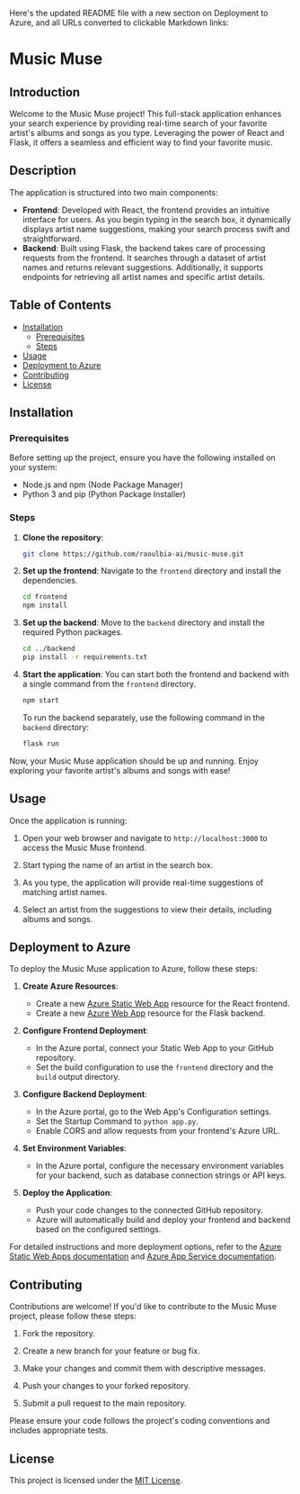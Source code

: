 Here's the updated README file with a new section on Deployment to Azure, and all URLs converted to clickable Markdown links:

# Music Muse

## Introduction

Welcome to the Music Muse project! This full-stack application enhances your search experience by providing real-time search of your favorite artist's albums and songs as you type. Leveraging the power of React and Flask, it offers a seamless and efficient way to find your favorite music.

## Description

The application is structured into two main components:

- **Frontend**: Developed with React, the frontend provides an intuitive interface for users. As you begin typing in the search box, it dynamically displays artist name suggestions, making your search process swift and straightforward.
- **Backend**: Built using Flask, the backend takes care of processing requests from the frontend. It searches through a dataset of artist names and returns relevant suggestions. Additionally, it supports endpoints for retrieving all artist names and specific artist details.

## Table of Contents

- [Installation](#installation)
  - [Prerequisites](#prerequisites) 
  - [Steps](#steps)
- [Usage](#usage)
- [Deployment to Azure](#deployment-to-azure)
- [Contributing](#contributing)
- [License](#license)

## Installation

### Prerequisites

Before setting up the project, ensure you have the following installed on your system:
- Node.js and npm (Node Package Manager)
- Python 3 and pip (Python Package Installer)

### Steps

1. **Clone the repository**:
    
    ```sh
    git clone https://github.com/raoulbia-ai/music-muse.git
    ```

2. **Set up the frontend**:
    Navigate to the `frontend` directory and install the dependencies.
    ```sh
    cd frontend
    npm install
    ```

3. **Set up the backend**:
    Move to the `backend` directory and install the required Python packages.
    ```sh
    cd ../backend
    pip install -r requirements.txt
    ```

4. **Start the application**:
    You can start both the frontend and backend with a single command from the `frontend` directory.
    ```sh
    npm start
    ```

    To run the backend separately, use the following command in the `backend` directory:
    ```sh
    flask run
    ```

Now, your Music Muse application should be up and running. Enjoy exploring your favorite artist's albums and songs with ease!

## Usage

Once the application is running:

1. Open your web browser and navigate to `http://localhost:3000` to access the Music Muse frontend.

2. Start typing the name of an artist in the search box.

3. As you type, the application will provide real-time suggestions of matching artist names.

4. Select an artist from the suggestions to view their details, including albums and songs.

## Deployment to Azure

To deploy the Music Muse application to Azure, follow these steps:

1. **Create Azure Resources**:
   - Create a new [Azure Static Web App](https://docs.microsoft.com/en-us/azure/static-web-apps/overview) resource for the React frontend.
   - Create a new [Azure Web App](https://docs.microsoft.com/en-us/azure/app-service/overview) resource for the Flask backend.

2. **Configure Frontend Deployment**:
   - In the Azure portal, connect your Static Web App to your GitHub repository.
   - Set the build configuration to use the `frontend` directory and the `build` output directory.

3. **Configure Backend Deployment**:
   - In the Azure portal, go to the Web App's Configuration settings.
   - Set the Startup Command to `python app.py`.
   - Enable CORS and allow requests from your frontend's Azure URL.

4. **Set Environment Variables**:
   - In the Azure portal, configure the necessary environment variables for your backend, such as database connection strings or API keys.

5. **Deploy the Application**:
   - Push your code changes to the connected GitHub repository.
   - Azure will automatically build and deploy your frontend and backend based on the configured settings.

For detailed instructions and more deployment options, refer to the [Azure Static Web Apps documentation](https://docs.microsoft.com/en-us/azure/static-web-apps/) and [Azure App Service documentation](https://docs.microsoft.com/en-us/azure/app-service/).

## Contributing

Contributions are welcome! If you'd like to contribute to the Music Muse project, please follow these steps:

1. Fork the repository.

2. Create a new branch for your feature or bug fix.

3. Make your changes and commit them with descriptive messages.

4. Push your changes to your forked repository.

5. Submit a pull request to the main repository.

Please ensure your code follows the project's coding conventions and includes appropriate tests.

## License

This project is licensed under the [MIT License](https://opensource.org/license/MIT).
